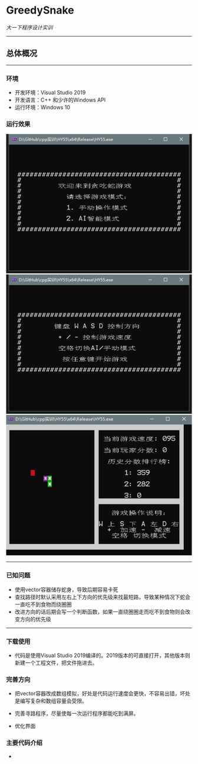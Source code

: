 # GreedySnake

  *大一下程序设计实训*

---

## 总体概况

---

### 环境
- 开发环境：Visual Studio 2019
- 开发语言：C++ 和少许的Windows API
- 运行环境：Windows 10

### 运行效果

![图片1](pictures/snake1.bmp)
![图片2](pictures/snake2.bmp)
![gif1](pictures/snake.gif)

---
### 已知问题

- 使用vector容器储存蛇身，导致后期容易卡死
- 查找路径时默认采用左右上下方向的优先级来找最短路，导致某种情况下蛇会一直吃不到食物而绕圈圈
- 改进方向的话后期会写一个判断函数，如果一直绕圈圈走而吃不到食物则会改变方向的优先级

---

### 下载使用

- 代码是使用Visual Studio 2019编译的。2019版本的可直接打开，其他版本则新建一个工程文件，把文件拖进去。

### 完善方向

- 把vector容器改成数组模拟，好处是代码运行速度会更快，不容易出错，坏处是编写复杂和数组容量会受限。

- 完善寻路程序，尽量使每一次运行程序都能吃到满屏。

- 优化界面


### 主要代码介绍

-